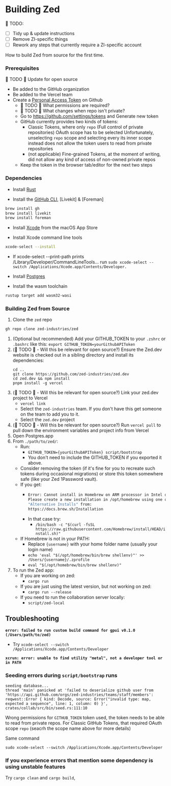 # Building Zed

🚧 TODO:
- [ ] Tidy up & update instructions
- [ ] Remove ZI-specific things
- [ ] Rework any steps that currently require a ZI-specific account

How to build Zed from source for the first time.

### Prerequisites

🚧 TODO 🚧 Update for open source

- Be added to the GitHub organization
- Be added to the Vercel team
- Create a [Personal Access Token](https://github.com/settings/personal-access-tokens/new) on Github
    - 🚧 TODO 🚧 What permissions are required?
    - 🚧 TODO 🚧 What changes when repo isn't private?
    - Go to https://github.com/settings/tokens and Generate new token
    - GitHub currently provides two kinds of tokens:
      - Classic Tokens, where only `repo` (Full control of private repositories) OAuth scope has to be selected
        Unfortunately, unselecting `repo` scope and selecting every its inner scope instead does not allow the token users to read from private repositories
      - (not applicable) Fine-grained Tokens, at the moment of writing, did not allow any kind of access of non-owned private repos
    - Keep the token in the browser tab/editor for the next two steps

### Dependencies

* Install [Rust](https://www.rust-lang.org/tools/install)

* Install the [GitHub CLI](https://cli.github.com/), [Livekit] & [Foreman]

```bash
brew install gh
brew install livekit
brew install foreman
```

* Install [Xcode](https://apps.apple.com/us/app/xcode/id497799835?mt=12) from the macOS App Store

* Install Xcode command line tools

```bash
xcode-select --install
```

- If xcode-select --print-path prints /Library/Developer/CommandLineTools… run `sudo xcode-select --switch /Applications/Xcode.app/Contents/Developer.`

* Install [Postgres](https://postgresapp.com)

* Install the wasm toolchain

```bash
rustup target add wasm32-wasi
```

### Building Zed from Source

1. Clone the `zed` repo

```bash
gh repo clone zed-industries/zed
```

1. (Optional but recommended) Add your GITHUB_TOKEN to your `.zshrc` or `.bashrc` like this: `export GITHUB_TOKEN=yourGithubAPIToken`
1. (🚧 TODO 🚧 - Will this be relevant for open source?) Ensure the Zed.dev website is checked out in a sibling directory and install its dependencies:
    ```
    cd ..
    git clone https://github.com/zed-industries/zed.dev
    cd zed.dev && npm install
    pnpm install -g vercel
    ```
1. (🚧 TODO 🚧 - Will this be relevant for open source?) Link your zed.dev project to Vercel
    - `vercel link`
    - Select the `zed-industries` team. If you don't have this get someone on the team to add you to it.
    - Select the `zed.dev` project
1. (🚧 TODO 🚧 - Will this be relevant for open source?) Run `vercel pull` to pull down the environment variables and project info from Vercel
1. Open Postgres.app
1. From `./path/to/zed/`:
    - Run:
        - `GITHUB_TOKEN={yourGithubAPIToken} script/bootstrap`
        - You don't need to include the GITHUB_TOKEN if you exported it above.
    - Consider removing the token (if it's fine for you to recreate such tokens during occasional migrations) or store this token somewhere safe (like your Zed 1Password vault).
   - If you get:
     - ```bash
       Error: Cannot install in Homebrew on ARM processor in Intel default prefix (/usr/local)!
       Please create a new installation in /opt/homebrew using one of the
       "Alternative Installs" from:
       https://docs.brew.sh/Installation
       ```
     - In that case try:
       - `/bin/bash -c "$(curl -fsSL https://raw.githubusercontent.com/Homebrew/install/HEAD/install.sh)"`
   - If Homebrew is not in your PATH:
     - Replace `{username}` with your home folder name (usually your login name)
     - `echo 'eval "$(/opt/homebrew/bin/brew shellenv)"' >> /Users/{username}/.zprofile`
     - `eval "$(/opt/homebrew/bin/brew shellenv)"`
1. To run the Zed app:
    - If you are working on zed:
      - `cargo run`
    - If you are just using the latest version, but not working on zed:
      - `cargo run --release`
    - If you need to run the collaboration server locally:
      - `script/zed-local`

## Troubleshooting

**`error: failed to run custom build command for gpui v0.1.0 (/Users/path/to/zed)`**

- Try `xcode-select --switch /Applications/Xcode.app/Contents/Developer`

**`xcrun: error: unable to find utility "metal", not a developer tool or in PATH`**


### Seeding errors during `script/bootstrap` runs

```
seeding database...
thread 'main' panicked at 'failed to deserialize github user from 'https://api.github.com/orgs/zed-industries/teams/staff/members': reqwest::Error { kind: Decode, source: Error("invalid type: map, expected a sequence", line: 1, column: 0) }', crates/collab/src/bin/seed.rs:111:10
```

Wrong permissions for `GITHUB_TOKEN` token used, the token needs to be able to read from private repos.
For Classic GitHub Tokens, that required OAuth scope `repo` (seacrh the scope name above for more details)

Same command

`sudo xcode-select --switch /Applications/Xcode.app/Contents/Developer`

### If you experience errors that mention some dependency is using unstable features

Try `cargo clean` and `cargo build`,
